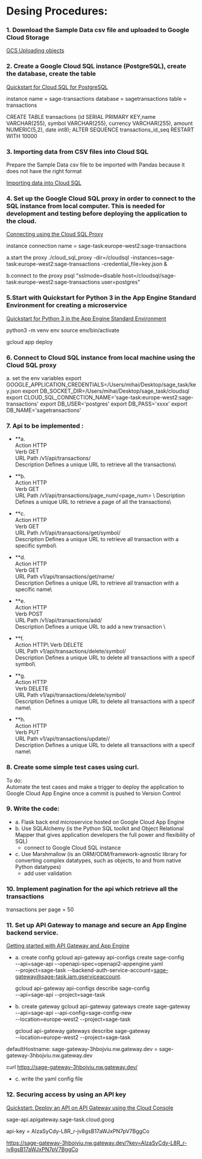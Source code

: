 

# Desing Procedures: 


### 1. Download the Sample Data csv file and uploaded to Google Cloud Storage 
[GCS Uploading objects](https://cloud.google.com/storage/docs/uploading-objects)


### 2. Create a Google Cloud SQL instance (PostgreSQL), create the database, create the table 
[Quickstart for Cloud SQL for PostgreSQL](https://cloud.google.com/sql/docs/postgres/quickstart)

instance name = sage-transactions
database = sagetransactions
table = transactions


CREATE TABLE transactions (id SERIAL PRIMARY KEY,name VARCHAR(255), symbol VARCHAR(255), currency VARCHAR(255), amount NUMERIC(5,2), date int8);
ALTER SEQUENCE transactions_id_seq RESTART WITH 10000

### 3. Importing data from CSV files into Cloud SQL
Prepare the Sample Data csv file to be imported with Pandas because it does not have the right format

[Importing data into Cloud SQL](https://cloud.google.com/sql/docs/postgres/import-export/importing)


### 4. Set up the Google Cloud SQL proxy in order to connect to the SQL instance from local computer. This is needed for development and testing before deploying the application to the cloud.
[Connecting using the Cloud SQL Proxy](https://cloud.google.com/sql/docs/postgres/connect-admin-proxy)

instance connection name = sage-task:europe-west2:sage-transactions

a.start the proxy
./cloud_sql_proxy -dir=/cloudsql -instances=sage-task:europe-west2:sage-transactions -credential_file=key.json &

b.connect to the proxy
psql "sslmode=disable host=/cloudsql/sage-task:europe-west2:sage-transactions user=postgres"


### 5.Start with Quickstart for Python 3 in the App Engine Standard Environment for creating a microservice 
[Quickstart for Python 3 in the App Engine Standard Environment](https://cloud.google.com/appengine/docs/standard/python3/quickstart)

python3 -m venv env
source env/bin/activate

gcloud app deploy


### 6. Connect to Cloud SQL instance from local machine using the Cloud SQL proxy

a. set the env variables 
export GOOGLE_APPLICATION_CREDENTIALS=/Users/mihai/Desktop/sage_task/key.json
export DB_SOCKET_DIR=/Users/mihai/Desktop/sage_task/cloudsql
export CLOUD_SQL_CONNECTION_NAME='sage-task:europe-west2:sage-transactions'
export DB_USER='postgres'
export DB_PASS='xxxx'
export DB_NAME='sagetransactions'


### 7. Api to be implemented : 

- **a.\
Action	     HTTP \
Verb         GET\
URL Path     /v1/api/transactions/  \
Description  Defines a unique URL to retrieve all the transactions\

- **b.\
Action	     HTTP \
Verb         GET\
URL Path     /v1/api/transactions/page_num/<page_num> \ 
Description  Defines a unique URL to retrieve a page of all the transactions\


- **c.\
Action	     HTTP \
Verb         GET\
URL Path     /v1/api/transactions/get/symbol/<symbol> \
Description  Defines a unique URL to retrieve all transaction with a specific symbol\

- **d.\
Action	     HTTP \
Verb         GET\
URL Path     v1/api/transactions/get/name/<name>\
Description  Defines a unique URL to retrieve all transaction with a specific name\

- **e.\
Action	     HTTP \
Verb         POST\
URL Path     /v1/api/transactions/add/\
Description  Defines a unique URL to add a new transaction \

- **f.\
Action	     HTTP\ 
Verb         DELETE\
URL Path     v1/api/transactions/delete/symbol/<symbol>\
Description  Defines a unique URL to delete all transactions with a specif symbol\

- **g.\
Action	     HTTP \
Verb         DELETE\
URL Path     v1/api/transactions/delete/symbol/<name>\
Description  Defines a unique URL to delete all transactions with a specif name\


- **h.\
Action	     HTTP \
Verb         PUT\
URL Path     v1/api/transactions/update/<symbol>/<currency>\
Description  Defines a unique URL to delete all transactions with a specif name\



### 8. Create some simple test cases using curl. 

To do:\
Automate the test cases and make a trigger to deploy the application to 
Google Cloud App Engine once a commit is pushed to Version Control 


### 9. Write the code:

- a. Flask back end microservice hosted on Google Cloud App Engine
- b. Use SQLAlchemy (is the Python SQL toolkit and Object Relational Mapper that 
gives application developers the full power and flexibility of SQL)
     - connect to Google Cloud SQL instance
- c. Use Marshmallow (is an ORM/ODM/framework-agnostic library for converting 
complex datatypes, such as objects, to and from native Python datatypes)
     - add user validation 


### 10. Implement pagination for the api which retrieve all the transactions
transactions per page = 50   


### 11. Set up API Gateway to manage and secure an App Engine backend service.
[Getting started with API Gateway and App Engine](https://cloud.google.com/api-gateway/docs/get-started-app-engine)

- a. create config
gcloud api-gateway api-configs create sage-config \
  --api=sage-api --openapi-spec=openapi2-appengine.yaml \
  --project=sage-task --backend-auth-service-account=sage-gateway@sage-task.iam.gserviceaccount.


  gcloud api-gateway api-configs describe sage-config \
  --api=sage-api --project=sage-task

- b. create gateway
  gcloud api-gateway gateways create sage-gateway \
  --api=sage-api --api-config=sage-config-new \
  --location=europe-west2 --project=sage-task

  gcloud api-gateway gateways describe sage-gateway \
  --location=europe-west2 --project=sage-task

defaultHostname: sage-gateway-3hbojviu.nw.gateway.dev = sage-gateway-3hbojviu.nw.gateway.dev

curl https://sage-gateway-3hbojviu.nw.gateway.dev/

- c. write the yaml config file 


### 12. Securing access by using an API key
[Quickstart: Deploy an API on API Gateway using the Cloud Console](https://cloud.google.com/api-gateway/docs/quickstart-console)

sage-api.apigateway.sage-task.cloud.goog

api-key = AIzaSyCdy-L8R_r-jv8gsB17aWJxPN7pV7BggCo

https://sage-gateway-3hbojviu.nw.gateway.dev/?key=AIzaSyCdy-L8R_r-jv8gsB17aWJxPN7pV7BggCo



